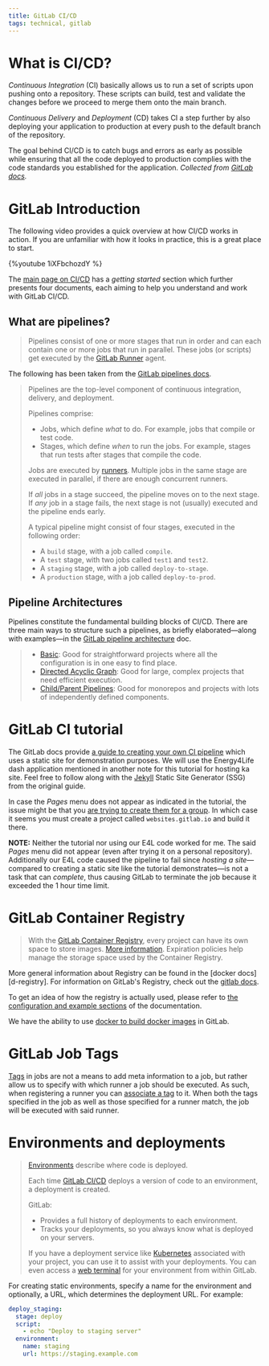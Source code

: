 ```yaml
---
title: GitLab CI/CD
tags: technical, gitlab
---
```




[gl-cicd]: https://docs.gitlab.com/ee/ci/
[gl-pipelines]: https://docs.gitlab.com/ee/ci/pipelines/index.html
[gl-pipearch]: https://docs.gitlab.com/ee/ci/pipelines/pipeline_architectures.html
[gl-ciguide]: https://docs.gitlab.com/ee/user/project/pages/getting_started/pages_from_scratch.html
[gl-registry]: https://docs.gitlab.com/ee/user/packages/container_registry/
[d-registry-intro]: https://docs.docker.com/registry/introduction/
[gl-docker]: https://docs.gitlab.com/ee/ci/docker/using_docker_build.html#use-the-docker-executor-with-the-docker-image-docker-in-docker
[gl-tags]: https://docs.gitlab.com/ee/ci/yaml/#tags
[gl-runner-tags]: https://docs.gitlab.com/runner/#tags
[gl-environments]: https://docs.gitlab.com/ee/ci/environments/

# What is CI/CD?

*Continuous Integration* (CI) basically allows us to run a set of scripts upon pushing onto a repository. These scripts can build, test and validate the changes before we proceed to merge them onto the main branch.

*Continuous Delivery* and *Deployment* (CD) takes CI a step further by also deploying your application to production at every push to the default branch of the repository.

The goal behind CI/CD is to catch bugs and errors as early as possible while ensuring that all the code deployed to production complies with the code standards you established for the application. *Collected from [GitLab docs][gl-cicd].*

# GitLab Introduction

The following video provides a quick overview at how CI/CD works in action. If you are unfamiliar with how it looks in practice, this is a great place to start.

{%youtube 1iXFbchozdY %}

The [main page on CI/CD][gl-cicd] has a *getting started* section which further presents four documents, each aiming to help you understand and work with GitLab CI/CD.

## What are pipelines?

> Pipelines consist of one or more stages that run in order and can each contain one or more jobs that run in parallel. These jobs (or scripts) get executed by the [GitLab Runner](https://docs.gitlab.com/runner/) agent.

The following has been taken from the [GitLab pipelines docs][gl-pipelines].

> Pipelines are the top-level component of continuous integration, delivery, and deployment.
>
> Pipelines comprise:
>
> - Jobs, which define *what* to do. For example, jobs that compile or test code.
> - Stages, which define *when* to run the jobs. For example, stages that run tests after stages that compile the code.
>
> Jobs are executed by [runners](https://docs.gitlab.com/ee/ci/runners/README.html). Multiple jobs in the same stage are executed in parallel, if there are enough concurrent runners.
>
> If *all* jobs in a stage succeed, the pipeline moves on to the next stage. If *any* job in a stage fails, the next stage is not (usually) executed and the pipeline ends early.
>
> A typical pipeline might consist of four stages, executed in the following order:
>
> - A `build` stage, with a job called `compile`.
> - A `test` stage, with two jobs called `test1` and `test2`.
> - A `staging` stage, with a job called `deploy-to-stage`.
> - A `production` stage, with a job called `deploy-to-prod`.

## Pipeline Architectures

Pipelines constitute the fundamental building blocks of CI/CD. There are three main ways to structure such a pipelines, as briefly elaborated&mdash;along with examples&mdash;in the [GitLab pipeline architecture][gl-pipearch] doc.

> - [Basic](https://docs.gitlab.com/ee/ci/pipelines/pipeline_architectures.html#basic-pipelines): Good for straightforward projects where all the configuration is in one easy to find place.
> - [Directed Acyclic Graph](https://docs.gitlab.com/ee/ci/pipelines/pipeline_architectures.html#directed-acyclic-graph-pipelines): Good for large, complex projects that need efficient execution.
> - [Child/Parent Pipelines](https://docs.gitlab.com/ee/ci/pipelines/pipeline_architectures.html#child--parent-pipelines): Good for monorepos and projects with lots of independently defined components.

# GitLab CI tutorial

The GitLab docs provide [a guide to creating your own CI pipeline][gl-ciguide] which uses a static site for demonstration purposes. We will use the Energy4Life dash application mentioned in another note for this tutorial for hosting ka site. Feel free to follow along with the [Jekyll](https://jekyllrb.com/) Static Site Generator (SSG) from the original guide.

In case the *Pages* menu does not appear as indicated in the tutorial, the issue might be that you [are trying to create them for a group](https://forum.gitlab.com/t/why-is-pages-not-appearing-in-settings/16208/6). In which case it seems you must create a project called `websites.gitlab.io` and build it there.

**NOTE:** Neither the tutorial nor using our E4L code worked for me. The said *Pages* menu did not appear (even after trying it on a personal repository). Additionally our E4L code caused the pipeline to fail since *hosting a site*&mdash;compared to creating a static site like the tutorial demonstrates&mdash;is not a task that can *complete*, thus causing GitLab to terminate the job because it exceeded the 1 hour time limit.

# GitLab Container Registry

> With the [GitLab Container Registry][gl-registry], every project can have its own space to store images. [More information](https://minsky.uni.lu/gitlab/help/user/packages/container_registry/index). Expiration policies help manage the storage space used by the Container Registry.

More general information about Registry can be found in the [docker docs][d-registry]. For information on GitLab's Registry, check out the [gitlab docs][gl-registry].

To get an idea of how the registry is actually used, please refer to [the configuration and example sections](https://docs.gitlab.com/ee/user/packages/container_registry/#configure-your-gitlab-ciyml-file) of the documentation.

We have the ability to use [docker to build docker images][gl-docker] in GitLab.

# GitLab Job Tags

[Tags][gl-tags] in jobs are not a means to add meta information to a job, but rather allow us to specify with which runner a job should be executed. As such, when registering a runner you can [associate a tag][gl-runner-tags] to it. When both the tags specified in the job as well as those specified for a runner match, the job will be executed with said runner.

# Environments and deployments

> [Environments][gl-environments] describe where code is deployed.
>
> Each time [GitLab CI/CD](https://docs.gitlab.com/ee/ci/yaml/README.html) deploys a version of code to an environment, a deployment is created.
>
> GitLab:
>
> - Provides a full history of deployments to each environment.
> - Tracks your deployments, so you always know what is deployed on your servers.
>
> If you have a deployment service like [Kubernetes](https://docs.gitlab.com/ee/user/project/clusters/index.html) associated with your project, you can use it to assist with your deployments. You can even access a [web terminal](https://docs.gitlab.com/ee/ci/environments/#web-terminals) for your environment from within GitLab.

For creating static environments, specify a name for the environment and optionally, a URL, which determines the deployment URL. For example:

```yml
deploy_staging:
  stage: deploy
  script:
    - echo "Deploy to staging server"
  environment:
    name: staging
    url: https://staging.example.com
```

